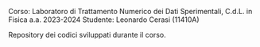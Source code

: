 Corso: Laboratoro di Trattamento Numerico dei Dati Sperimentali, C.d.L. in Fisica a.a. 2023-2024
Studente: Leonardo Cerasi (11410A)

Repository dei codici sviluppati durante il corso.
